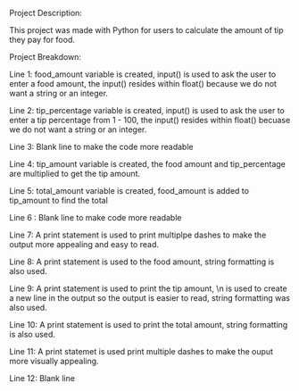 Project Description:

This project was made with Python for users to calculate the amount of tip they pay for food. 


Project Breakdown:

Line 1: food_amount variable is created, input() is used to ask the user to enter a food
amount, the input() resides within float() because we do not want a string or an integer.

Line 2: tip_percentage variable is created, input() is used to ask the user to enter a tip
percentage from 1 - 100, the input() resides within float() becuase we do not want a string
or an integer.

Line 3: Blank line to make the code more readable

Line 4: tip_amount variable is created, the food amount and tip_percentage are multiplied to get 
the tip amount.

Line 5: total_amount variable is created, food_amount is added to tip_amount to find the total

Line 6 : Blank line to make code more readable

Line 7: A print statement is used to print multiplpe dashes to make the output more appealing and
easy to read.

Line 8: A print statement is used to the food amount, string formatting is also used.

Line 9: A print statement is used to print the tip amount, \n is used to create a new line in the output
so the output is easier to read, string formatting was also used.

Line 10: A print statement is used to print the total amount, string formatting is also used.

Line 11: A print statemet is used print multiple dashes to make the ouput more visually appealing.

Line 12: Blank line
